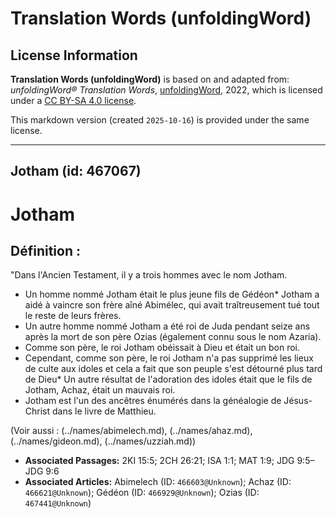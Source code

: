 # Translation Words (unfoldingWord)

## License Information

**Translation Words (unfoldingWord)** is based on and adapted from: _unfoldingWord® Translation Words_, [unfoldingWord](https://unfoldingword.org/utw), 2022, which is licensed under a [CC BY-SA 4.0 license](https://creativecommons.org/licenses/by-sa/4.0/legalcode.en).

This markdown version (created `2025-10-16`) is provided under the same license.



--------------------------------

## Jotham (id: 467067)

Jotham
======

Définition :
------------

"Dans l'Ancien Testament, il y a trois hommes avec le nom Jotham.

* Un homme nommé Jotham était le plus jeune fils de Gédéon\* Jotham a aidé à vaincre son frère aîné Abimélec, qui avait traîtreusement tué tout le reste de leurs frères.
* Un autre homme nommé Jotham a été roi de Juda pendant seize ans après la mort de son père Ozias (également connu sous le nom Azaria).
* Comme son père, le roi Jotham obéissait à Dieu et était un bon roi.
* Cependant, comme son père, le roi Jotham n'a pas supprimé les lieux de culte aux idoles et cela a fait que son peuple s'est détourné plus tard de Dieu\* Un autre résultat de l'adoration des idoles était que le fils de Jotham, Achaz, était un mauvais roi.
* Jotham est l'un des ancêtres énumérés dans la généalogie de Jésus\-Christ dans le livre de Matthieu.

(Voir aussi : (../names/abimelech.md), (../names/ahaz.md), (../names/gideon.md), (../names/uzziah.md))

* **Associated Passages:** 2KI 15:5; 2CH 26:21; ISA 1:1; MAT 1:9; JDG 9:5–JDG 9:6
* **Associated Articles:** Abimelech (ID: `466603@Unknown`); Achaz (ID: `466621@Unknown`); Gédéon (ID: `466929@Unknown`); Ozias (ID: `467441@Unknown`)

